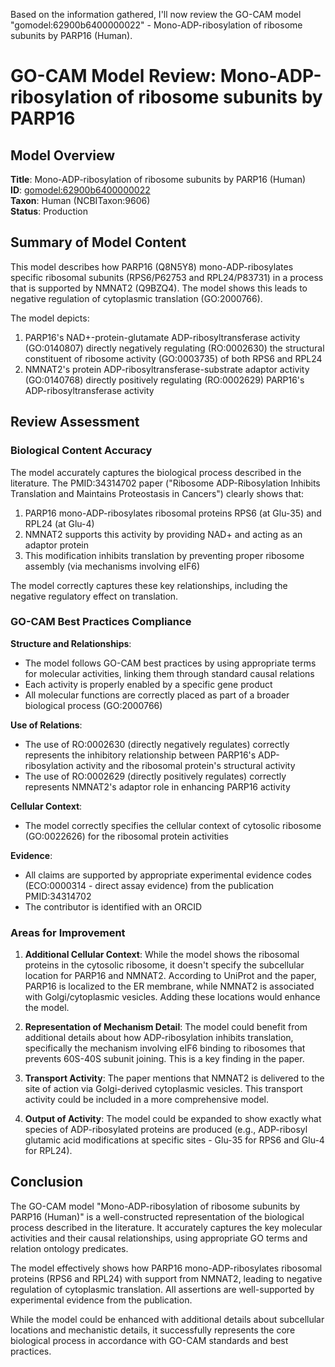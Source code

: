 Based on the information gathered, I'll now review the GO-CAM model "gomodel:62900b6400000022" - Mono-ADP-ribosylation of ribosome subunits by PARP16 (Human).

# GO-CAM Model Review: Mono-ADP-ribosylation of ribosome subunits by PARP16

## Model Overview

**Title**: Mono-ADP-ribosylation of ribosome subunits by PARP16 (Human)  
**ID**: [gomodel:62900b6400000022](https://bioregistry.io/go.model:62900b6400000022)  
**Taxon**: Human (NCBITaxon:9606)  
**Status**: Production

## Summary of Model Content

This model describes how PARP16 (Q8N5Y8) mono-ADP-ribosylates specific ribosomal subunits (RPS6/P62753 and RPL24/P83731) in a process that is supported by NMNAT2 (Q9BZQ4). The model shows this leads to negative regulation of cytoplasmic translation (GO:2000766).

The model depicts:
1. PARP16's NAD+-protein-glutamate ADP-ribosyltransferase activity (GO:0140807) directly negatively regulating (RO:0002630) the structural constituent of ribosome activity (GO:0003735) of both RPS6 and RPL24
2. NMNAT2's protein ADP-ribosyltransferase-substrate adaptor activity (GO:0140768) directly positively regulating (RO:0002629) PARP16's ADP-ribosyltransferase activity

## Review Assessment

### Biological Content Accuracy

The model accurately captures the biological process described in the literature. The PMID:34314702 paper ("Ribosome ADP-Ribosylation Inhibits Translation and Maintains Proteostasis in Cancers") clearly shows that:

1. PARP16 mono-ADP-ribosylates ribosomal proteins RPS6 (at Glu-35) and RPL24 (at Glu-4)
2. NMNAT2 supports this activity by providing NAD+ and acting as an adaptor protein
3. This modification inhibits translation by preventing proper ribosome assembly (via mechanisms involving eIF6)

The model correctly captures these key relationships, including the negative regulatory effect on translation.

### GO-CAM Best Practices Compliance

**Structure and Relationships**:
- The model follows GO-CAM best practices by using appropriate terms for molecular activities, linking them through standard causal relations
- Each activity is properly enabled by a specific gene product
- All molecular functions are correctly placed as part of a broader biological process (GO:2000766)

**Use of Relations**:
- The use of RO:0002630 (directly negatively regulates) correctly represents the inhibitory relationship between PARP16's ADP-ribosylation activity and the ribosomal protein's structural activity
- The use of RO:0002629 (directly positively regulates) correctly represents NMNAT2's adaptor role in enhancing PARP16 activity

**Cellular Context**:
- The model correctly specifies the cellular context of cytosolic ribosome (GO:0022626) for the ribosomal protein activities

**Evidence**:
- All claims are supported by appropriate experimental evidence codes (ECO:0000314 - direct assay evidence) from the publication PMID:34314702
- The contributor is identified with an ORCID

### Areas for Improvement

1. **Additional Cellular Context**: While the model shows the ribosomal proteins in the cytosolic ribosome, it doesn't specify the subcellular location for PARP16 and NMNAT2. According to UniProt and the paper, PARP16 is localized to the ER membrane, while NMNAT2 is associated with Golgi/cytoplasmic vesicles. Adding these locations would enhance the model.

2. **Representation of Mechanism Detail**: The model could benefit from additional details about how ADP-ribosylation inhibits translation, specifically the mechanism involving eIF6 binding to ribosomes that prevents 60S-40S subunit joining. This is a key finding in the paper.

3. **Transport Activity**: The paper mentions that NMNAT2 is delivered to the site of action via Golgi-derived cytoplasmic vesicles. This transport activity could be included in a more comprehensive model.

4. **Output of Activity**: The model could be expanded to show exactly what species of ADP-ribosylated proteins are produced (e.g., ADP-ribosyl glutamic acid modifications at specific sites - Glu-35 for RPS6 and Glu-4 for RPL24).

## Conclusion

The GO-CAM model "Mono-ADP-ribosylation of ribosome subunits by PARP16 (Human)" is a well-constructed representation of the biological process described in the literature. It accurately captures the key molecular activities and their causal relationships, using appropriate GO terms and relation ontology predicates.

The model effectively shows how PARP16 mono-ADP-ribosylates ribosomal proteins (RPS6 and RPL24) with support from NMNAT2, leading to negative regulation of cytoplasmic translation. All assertions are well-supported by experimental evidence from the publication.

While the model could be enhanced with additional details about subcellular locations and mechanistic details, it successfully represents the core biological process in accordance with GO-CAM standards and best practices.